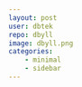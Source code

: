 ```yaml
---
layout: post
user: dbtek
repo: dbyll
image: dbyll.png
categories:
    - minimal
    - sidebar
---
```

